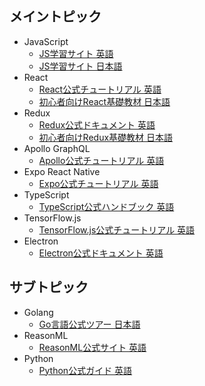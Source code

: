 ## メイントピック

- JavaScript
  - [JS学習サイト 英語](https://www.codecademy.com/learn/introduction-to-javascript)
  - [JS学習サイト 日本語](https://prog-8.com/languages/es6)
- React
  - [React公式チュートリアル 英語](https://reactjs.org/tutorial/tutorial.html)
  - [初心者向けReact基礎教材 日本語](http://basic-react.axlight.com)
- Redux
  - [Redux公式ドキュメント 英語](https://redux.js.org/basics)
  - [初心者向けRedux基礎教材 日本語](http://basic-redux.axlight.com)
- Apollo GraphQL
  - [Apollo公式チュートリアル 英語](https://www.apollographql.com/docs/tutorial/introduction.html)
- Expo React Native
  - [Expo公式チュートリアル 英語](https://docs.expo.io/versions/latest/react-native/tutorial)
- TypeScript
  - [TypeScript公式ハンドブック 英語](https://www.typescriptlang.org/docs/handbook/typescript-in-5-minutes.html)
- TensorFlow.js
  - [TensorFlow.js公式チュートリアル 英語](https://js.tensorflow.org/tutorials/core-concepts.html)
- Electron
  - [Electron公式ドキュメント 英語](https://electronjs.org/docs)

## サブトピック

- Golang
  - [Go言語公式ツアー 日本語](https://go-tour-jp.appspot.com)
- ReasonML
  - [ReasonML公式サイト 英語](https://reasonml.github.io)
- Python
  - [Python公式ガイド 英語](https://wiki.python.org/moin/BeginnersGuide)

